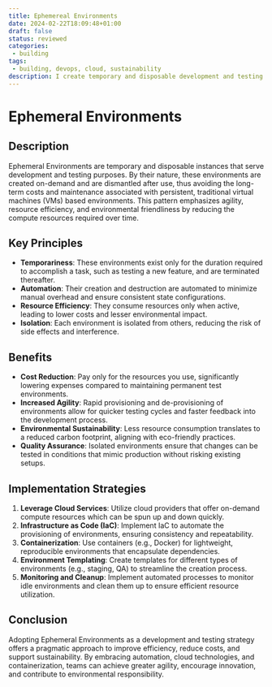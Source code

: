 ```yaml
---
title: Ephemereal Environments
date: 2024-02-22T18:09:48+01:00
draft: false
status: reviewed
categories: 
 - building
tags: 
 - building, devops, cloud, sustainability
description: I create temporary and disposable development and testing environments.
---
```


# Ephemeral Environments

## Description

Ephemeral Environments are temporary and disposable instances that serve development and testing purposes. By their nature, these environments are created on-demand and are dismantled after use, thus avoiding the long-term costs and maintenance associated with persistent, traditional virtual machines (VMs) based environments. This pattern emphasizes agility, resource efficiency, and environmental friendliness by reducing the compute resources required over time.

## Key Principles

- **Temporariness**: These environments exist only for the duration required to accomplish a task, such as testing a new feature, and are terminated thereafter.
- **Automation**: Their creation and destruction are automated to minimize manual overhead and ensure consistent state configurations.
- **Resource Efficiency**: They consume resources only when active, leading to lower costs and lesser environmental impact.
- **Isolation**: Each environment is isolated from others, reducing the risk of side effects and interference.

## Benefits

- **Cost Reduction**: Pay only for the resources you use, significantly lowering expenses compared to maintaining permanent test environments.
- **Increased Agility**: Rapid provisioning and de-provisioning of environments allow for quicker testing cycles and faster feedback into the development process.
- **Environmental Sustainability**: Less resource consumption translates to a reduced carbon footprint, aligning with eco-friendly practices.
- **Quality Assurance**: Isolated environments ensure that changes can be tested in conditions that mimic production without risking existing setups.

## Implementation Strategies

1. **Leverage Cloud Services**: Utilize cloud providers that offer on-demand compute resources which can be spun up and down quickly.
2. **Infrastructure as Code (IaC)**: Implement IaC to automate the provisioning of environments, ensuring consistency and repeatability.
3. **Containerization**: Use containers (e.g., Docker) for lightweight, reproducible environments that encapsulate dependencies.
4. **Environment Templating**: Create templates for different types of environments (e.g., staging, QA) to streamline the creation process.
5. **Monitoring and Cleanup**: Implement automated processes to monitor idle environments and clean them up to ensure efficient resource utilization.

## Conclusion

Adopting Ephemeral Environments as a development and testing strategy offers a pragmatic approach to improve efficiency, reduce costs, and support sustainability. By embracing automation, cloud technologies, and containerization, teams can achieve greater agility, encourage innovation, and contribute to environmental responsibility.